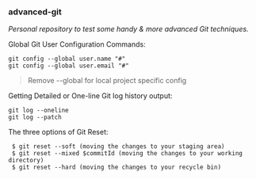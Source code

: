 ### advanced-git
*Personal repository to test some handy & more advanced Git techniques.*

Global Git User Configuration Commands:
```
git config --global user.name "#"
git config --global user.email "#"
```
> Remove --global for local project specific config

Getting Detailed or One-line Git log history output:
```
git log --oneline
git log --patch
```

The three options of Git Reset:
```
 $ git reset --soft (moving the changes to your staging area)
 $ git reset --mixed $commitId (moving the changes to your working directory)
 $ git reset --hard (moving the changes to your recycle bin)
```